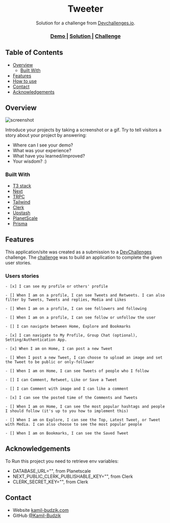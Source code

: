 <h1 align="center">Tweeter</h1>

<div align="center">
   Solution for a challenge from  <a href="http://devchallenges.io" target="_blank">Devchallenges.io</a>.
</div>

<div align="center">
  <h3>
    <a href="https://tweeter-beta-wine.vercel.app/">
      Demo
    </a>
    <span> | </span>
    <a href="https://github.com/Kamil-Budzik/Tweeter">
      Solution
    </a>
    <span> | </span>
    <a href="https://devchallenges.io/challenges/rleoQc34THclWx1cFFKH">
      Challenge
    </a>
  </h3>
</div>

<!-- TABLE OF CONTENTS -->

## Table of Contents

- [Overview](#overview)
  - [Built With](#built-with)
- [Features](#features)
- [How to use](#how-to-use)
- [Contact](#contact)
- [Acknowledgements](#acknowledgements)

## Overview

![screenshot](https://user-images.githubusercontent.com/16707738/92399059-5716eb00-f132-11ea-8b14-bcacdc8ec97b.png)

Introduce your projects by taking a screenshot or a gif. Try to tell visitors a story about your project by answering:

- Where can I see your demo?
- What was your experience?
- What have you learned/improved?
- Your wisdom? :)

### Built With

- [T3 stack](https://create.t3.gg/)
- [Next](https://nextjs.org/)
- [TRPC](https://trpc.io/)
- [Tailwind](https://tailwindcss.com/)
- [Clerk](https://clerk.com/)
- [Upstash](https://upstash.com/)
- [PlanetScale](https://planetscale.com/)
- [Prisma](https://www.prisma.io/)

## Features

This application/site was created as a submission to a [DevChallenges](https://devchallenges.io/challenges) challenge. The [challenge](https://devchallenges.io/challenges/rleoQc34THclWx1cFFKH) was to build an application to complete the given user stories.
### Users stories
    - [x] I can see my profile or others' profile

    - [] When I am on a profile, I can see Tweets and Retweets. I can also filter by Tweets, Tweets and replies, Media and Likes

    - [] When I am on a profile, I can see followers and following

    - [] When I am on a profile, I can see follow or unfollow the user

    - [] I can navigate between Home, Explore and Bookmarks

    - [x] I can navigate to My Profile, Group Chat (optional), Setting/Authentication App.

    - [x] When I am on Home, I can post a new Tweet

    - [] When I post a new Tweet, I can choose to upload an image and set the Tweet to be public or only-follower

    - [] When I am on Home, I can see Tweets of people who I follow

    - [] I can Comment, Retweet, Like or Save a Tweet

    - [] I can Comment with image and I can like a comment

    - [x] I can see the posted time of the Comments and Tweets

    - [] When I am on Home, I can see the most popular hashtags and people I should follow (it's up to you how to implement this)

    - [] When I am on Explore, I can see the Top, Latest Tweet, or Tweet with Media. I can also choose to see the most popular people

    - [] When I am on Bookmarks, I can see the Saved Tweet
 
## Acknowledgements

To Run this project you need to retrieve env variables:
- DATABASE_URL="", from Planetscale 
- NEXT_PUBLIC_CLERK_PUBLISHABLE_KEY="", from Clerk 
- CLERK_SECRET_KEY="", from Clerk   

## Contact  

- Website [kamil-budzik.com](https://kamil-budzik.com/)
- GitHub [@Kamil-Budzik](https://github.com/Kamil-Budzik/)